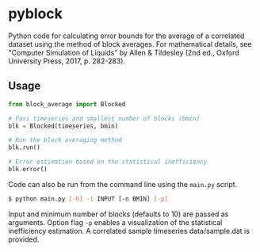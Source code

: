 # pyblock

Python code for calculating error bounds for the average of a correlated dataset using the method of block averages. For mathematical details, see "Computer Simulation of Liquids" by Allen & Tildesley (2nd ed., Oxford University Press, 2017, p. 282-283).

## Usage

```python
from block_average import Blocked

# Pass timeseries and smallest number of blocks (bmin)
blk = Blocked(timeseries, bmin)

# Run the block averaging method
blk.run()

# Error estimation based on the statistical inefficiency
blk.error()
```

Code can also be run from the command line using the ```main.py``` script.

```bash
$ python main.py [-h] -i INPUT [-n BMIN] [-p]
```

Input and minimum number of blocks (defaults to 10) are passed as arguments. Option flag ```-p``` enables a visualization of the statistical inefficiency estimation. A correlated sample timeseries data/sample.dat is provided.